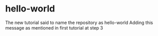 # hello-world
The new tutorial said to name the repository as hello-world
Adding this message as mentioned in first tutorial at step 3
